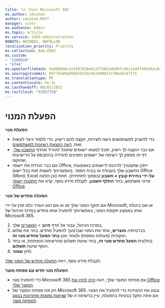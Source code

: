 ```yaml
---
title: הפעלת מנוי Microsoft 365
ms.author: cmcatee
author: cmcatee-MSFT
manager: scotv
ms.audience: Admin
ms.topic: article
ms.service: o365-administration
ROBOTS: NOINDEX, NOFOLLOW
localization_priority: Priority
ms.collection: Adm_O365
ms.custom:
- "1500028"
- "4744"
ms.openlocfilehash: be0086b8c2e1907d28e81227b82ade09fc46c1ed4749a50ac0c776eb431ece56
ms.sourcegitcommit: b5f7da89a650d2915dc652449623c78be6247175
ms.translationtype: MT
ms.contentlocale: he-IL
ms.lasthandoff: 08/05/2021
ms.locfileid: "53937750"
---
```

# <a name="activate-your-subscription"></a>הפעלת המנוי

**הפעלת מנוי**

- כדי להעניק למשתמשים גישה לשירות, הקצה להם רישיון. כדי ללמוד כיצד לעשות זאת, [ראה הקצאת רשיונות למשתמשים](/microsoft-365/admin/manage/assign-licenses-to-users).
- אם כבר הוקצה לך רשיון, תוכל למצוא יישומים שתוכל להוריד מהדף [החשבון שלי](https://portal.office.com/account/#installs). דף זה מספק לך רשימה של יישומים הזמינים להורדה בהתבסס על הרישיונות שהוקצו.
- אם כבר הורדת את יישומי Office, ייתכן שתצטרך להיכנס ליישומים באמצעות החשבון שלך בעבודה או בבית הספר. באפשרותך לעשות זאת בכל יישום Office (Word, Excel וכן הלאה) **על-ידי בחירת קובץ > חשבון** (בסמוך לתחתית). תחת פרטי משתמש, בחר **החלף חשבון.** לקבלת מידע נוסף, קרא את [התקנת יישומי Office](/microsoft-365/admin/setup/install-applications).

**הפעלה מחדש של מנוי**

אם תוקף המנוי שלך פג או אם הוא הוגדר כלא זמין על-ידי Microsoft, או אם ביטלת אותו באמצע תקופת המנוי, באפשרותך להפעיל אותו מחדש במרכז הניהול של Microsoft 365.

1. במרכז הניהול, עבור אל הדף **חיוב**  >  [המוצרים](https://go.microsoft.com/fwlink/p/?linkid=842054) שלך.
2. בכרטיסיה **מוצרים,** אתר את המנוי שברצונך להפעיל מחדש. בחר את שלוש הנקודות (פעולות נוספות) ולאחר מכן **בחר הפעל מחדש מנוי זה**.
3. בחלונית **הפעל מחדש מנוי זה,** בחר שיטת תשלום מהרשימה הנפתחת, או בחר הוסף שיטת **תשלום**.
4. לחץ **שמור**.

לקבלת מידע נוסף, ראה [הפעלה מחדש של המנוי שלך](/microsoft-365/commerce/subscriptions/reactivate-your-subscription).

**הפעלת מנוי חדש עם מפתח מוצר**

- כדי להפעיל מנוי Microsoft 365 עם מפתח המוצר שלך, ראה [היכן להזין את Office המוצר שלך](https://support.office.com/article/where-to-enter-your-office-product-key-0a82e5ae-739e-4b92-a6f4-2ec780c185db).
- הזן את מפתח המוצר של Microsoft 365 ובצע את ההנחיות כדי להפעיל את המנוי. אם אתה נתקל בבעיות בהפעלה, עיין ברשימה זו של [שגיאות נפוצות ופתרונות בנוגע למפתח מוצר](/microsoft-365/commerce/product-key-errors-and-solutions).